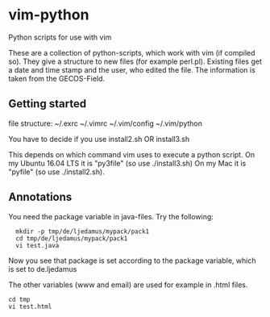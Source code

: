 # vim-python
Python scripts for use with vim

These are a collection of python-scripts, which work with vim (if compiled so).
They give a structure to new files (for example perl.pl). Existing files get a date and time stamp and the user, who edited the file. The information is taken from the GECOS-Field.

## Getting started

file structure:
~/.exrc ~/.vimrc ~/.vim/config ~/.vim/python

You have to decide if you use install2.sh OR install3.sh

This depends on which command vim uses to execute a python script.
On my Ubuntu 16.04 LTS it is "py3file" (so use ./install3.sh)
On my Mac it is "pyfile" (so use ./install2.sh).

## Annotations

You need the package variable in java-files. Try the following:
```
  mkdir -p tmp/de/ljedamus/mypack/pack1
  cd tmp/de/ljedamus/mypack/pack1
  vi test.java
```
Now you see that package is set according to the package variable, which is set
to de.ljedamus

The other variables (www and email) are used for example in .html files.
```
cd tmp
vi test.html
```

